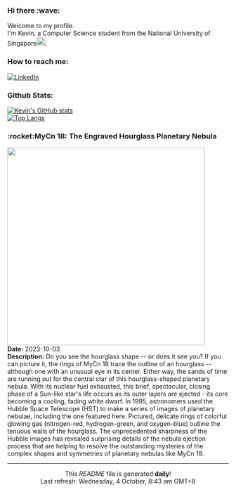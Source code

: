 <h3>Hi there :wave:</h3>

Welcome to my profile.   
I'm Kevin, a Computer Science student from the National University of Singapore<img src="https://img.icons8.com/color/96/000000/singapore-circular.png" width="20px"/>.</p>

<h3>How to reach me: </h3>
<a href="https://www.linkedin.com/in/kevin-foong/"><img alt="LinkedIn" src="https://img.shields.io/badge/linkedin-%230077B5.svg?&style=for-the-badge&logo=linkedin&logoColor=white" /></a> 

<h3>Github Stats: </h3> 

[![Kevin's GitHub stats](https://github-readme-stats.vercel.app/api?username=kevin9foong&theme=tokyonight)](https://github.com/anuraghazra/github-readme-stats) <br/>
[![Top Langs](https://github-readme-stats.vercel.app/api/top-langs/?username=kevin9foong&layout=compact&theme=tokyonight)](https://github.com/anuraghazra/github-readme-stats)

<h3>:rocket:MyCn 18: The Engraved Hourglass Planetary Nebula</h3> 
<img width="450" src="https:&#x2F;&#x2F;apod.nasa.gov&#x2F;apod&#x2F;image&#x2F;2310&#x2F;Hourglass_HubblePathak_1080.jpg" /><br/>
<b>Date:</b> 2023-10-03<br/>
<b>Description:</b> Do you see the hourglass shape -- or does it see you?  If you can picture it, the rings of MyCn 18 trace the outline of an hourglass -- although one with an unusual eye in its center.  Either way, the sands of time are running out for the central star of this hourglass-shaped planetary nebula. With its nuclear fuel exhausted, this brief, spectacular, closing phase of a Sun-like star&#39;s life occurs as its outer layers are ejected - its core becoming a cooling, fading white dwarf. In 1995, astronomers used the Hubble Space Telescope (HST) to make a series of images of planetary nebulae, including the one featured here.  Pictured, delicate rings of colorful glowing gas (nitrogen-red, hydrogen-green, and oxygen-blue) outline the tenuous walls of the hourglass. The unprecedented sharpness of the Hubble images has revealed surprising details of the nebula ejection process that are helping to resolve the outstanding mysteries of the complex shapes and symmetries of planetary nebulas like MyCn 18.<br/>

------------
<p align="center">This <i>README</i> file is generated <b>daily</b>!</br>
Last refresh: Wednesday, 4 October, 8:43 am GMT+8<br />